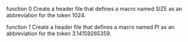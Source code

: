 function 0 Create a header file that defines a macro named SIZE as an abbreviation for the token 1024.

function 1 Create a header file that defines a macro named PI as an abbreviation for the token 3.14159265359.

